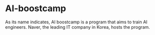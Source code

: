# AI-boostcamp
As its name indicates, AI boostcamp is a program that aims to train AI engineers. Naver, the leading IT company in Korea, hosts the program.
